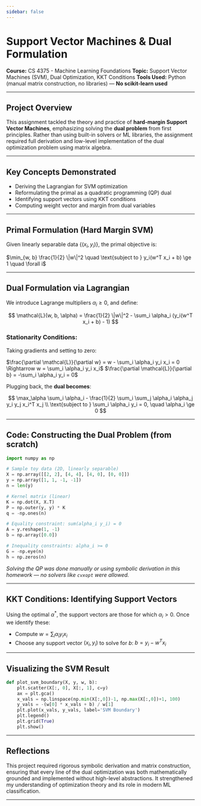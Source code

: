 ```yaml
---
sidebar: false
---
```

# Support Vector Machines & Dual Formulation

**Course:** CS 4375 - Machine Learning Foundations
**Topic:** Support Vector Machines (SVM), Dual Optimization, KKT Conditions
**Tools Used:** Python (manual matrix construction, no libraries) — **No scikit-learn used**

---

## Project Overview

This assignment tackled the theory and practice of **hard-margin Support Vector Machines**, emphasizing solving the **dual problem** from first principles. Rather than using built-in solvers or ML libraries, the assignment required full derivation and low-level implementation of the dual optimization problem using matrix algebra.

---

## Key Concepts Demonstrated

* Deriving the Lagrangian for SVM optimization
* Reformulating the primal as a quadratic programming (QP) dual
* Identifying support vectors using KKT conditions
* Computing weight vector and margin from dual variables

---

## Primal Formulation (Hard Margin SVM)

Given linearly separable data $\{(x_i, y_i)\}$, the primal objective is:

$\min_{w, b} \frac{1}{2} \|w\|^2 \quad \text{subject to } y_i(w^T x_i + b) \ge 1 \quad \forall i$

---

## Dual Formulation via Lagrangian

We introduce Lagrange multipliers $\alpha_i \ge 0$, and define:

$$
\mathcal{L}(w, b, \alpha) = \frac{1}{2} \|w\|^2 - \sum_i \alpha_i (y_i(w^T x_i + b) - 1)
$$

### Stationarity Conditions:

Taking gradients and setting to zero:

$\frac{\partial \mathcal{L}}{\partial w} = w - \sum_i \alpha_i y_i x_i = 0 \Rightarrow w = \sum_i \alpha_i y_i x_i$
$\frac{\partial \mathcal{L}}{\partial b} = -\sum_i \alpha_i y_i = 0$

Plugging back, the **dual becomes**:

$$
\max_\alpha \sum_i \alpha_i - \frac{1}{2} \sum_i \sum_j \alpha_i \alpha_j y_i y_j x_i^T x_j \\
\text{subject to } \sum_i \alpha_i y_i = 0, \quad \alpha_i \ge 0
$$

---

## Code: Constructing the Dual Problem (from scratch)

```python
import numpy as np

# Sample toy data (2D, linearly separable)
X = np.array([[2, 2], [4, 4], [4, 0], [0, 0]])
y = np.array([1, 1, -1, -1])
n = len(y)

# Kernel matrix (linear)
K = np.dot(X, X.T)
P = np.outer(y, y) * K
q = -np.ones(n)

# Equality constraint: sum(alpha_i y_i) = 0
A = y.reshape(1, -1)
b = np.array([0.0])

# Inequality constraints: alpha_i >= 0
G = -np.eye(n)
h = np.zeros(n)
```

*Solving the QP was done manually or using symbolic derivation in this homework — no solvers like `cvxopt` were allowed.*

---

## KKT Conditions: Identifying Support Vectors

Using the optimal $\alpha^*$, the support vectors are those for which $\alpha_i > 0$. Once we identify these:

* Compute $w = \sum_i \alpha_i y_i x_i$
* Choose any support vector $(x_i, y_i)$ to solve for $b$:
  $b = y_i - w^T x_i$

---

## Visualizing the SVM Result

```python
def plot_svm_boundary(X, y, w, b):
    plt.scatter(X[:, 0], X[:, 1], c=y)
    ax = plt.gca()
    x_vals = np.linspace(np.min(X[:,0])-1, np.max(X[:,0])+1, 100)
    y_vals = -(w[0] * x_vals + b) / w[1]
    plt.plot(x_vals, y_vals, label='SVM Boundary')
    plt.legend()
    plt.grid(True)
    plt.show()
```

---

## Reflections

This project required rigorous symbolic derivation and matrix construction, ensuring that every line of the dual optimization was both mathematically grounded and implemented without high-level abstractions. It strengthened my understanding of optimization theory and its role in modern ML classification.

---
